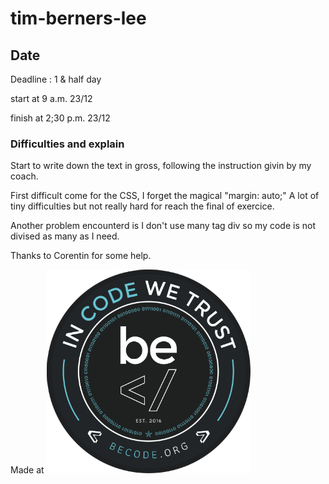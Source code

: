 # tim-berners-lee

## Date

Deadline : 1 & half day 

start at 9 a.m. 23/12

finish at 2;30 p.m. 23/12

### Difficulties and explain

Start to write down the text in gross, following the instruction givin by my coach.

First difficult come for the CSS, I forget the magical "margin: auto;"
A lot of tiny difficulties but not really hard for reach the final of exercice.

Another problem encounterd is I don't use many tag div so my code is not divised as many as I need.

Thanks to Corentin for some help.


Made at 
![GitHub Logo](/images/becode.png)